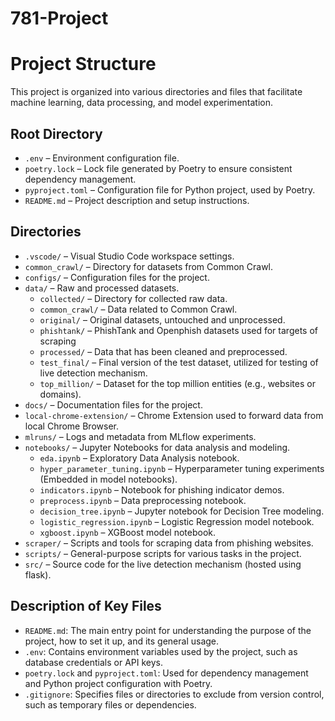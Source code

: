 # 781-Project

# Project Structure

This project is organized into various directories and files that facilitate machine learning, data processing, and model experimentation.

## Root Directory

- `.env` – Environment configuration file.
- `poetry.lock` – Lock file generated by Poetry to ensure consistent dependency management.
- `pyproject.toml` – Configuration file for Python project, used by Poetry.
- `README.md` – Project description and setup instructions.

## Directories

- `.vscode/` – Visual Studio Code workspace settings.
- `common_crawl/` – Directory for datasets from Common Crawl.
- `configs/` – Configuration files for the project.
- `data/` – Raw and processed datasets.
    - `collected/` – Directory for collected raw data.
    - `common_crawl/` – Data related to Common Crawl.
    - `original/` – Original datasets, untouched and unprocessed.
    - `phishtank/` – PhishTank and Openphish datasets used for targets of scraping
    - `processed/` – Data that has been cleaned and preprocessed.
    - `test_final/` – Final version of the test dataset, utilized for testing of live detection mechanism.
    - `top_million/` – Dataset for the top million entities (e.g., websites or domains).
- `docs/` – Documentation files for the project.
- `local-chrome-extension/` – Chrome Extension used to forward data from local Chrome Browser.
- `mlruns/` – Logs and metadata from MLflow experiments.
- `notebooks/` – Jupyter Notebooks for data analysis and modeling.
    - `eda.ipynb` – Exploratory Data Analysis notebook.
    - `hyper_parameter_tuning.ipynb` – Hyperparameter tuning experiments (Embedded in model notebooks).
    - `indicators.ipynb` – Notebook for phishing indicator demos.
    - `preprocess.ipynb` – Data preprocessing notebook.
    - `decision_tree.ipynb` – Jupyter notebook for Decision Tree modeling.
    - `logistic_regression.ipynb` – Logistic Regression model notebook.
    - `xgboost.ipynb` – XGBoost model notebook.
- `scraper/` – Scripts and tools for scraping data from phishing websites.
- `scripts/` – General-purpose scripts for various tasks in the project.
- `src/` – Source code for the live detection mechanism (hosted using flask).

## Description of Key Files

- `README.md`: The main entry point for understanding the purpose of the project, how to set it up, and its general usage.
- `.env`: Contains environment variables used by the project, such as database credentials or API keys.
- `poetry.lock` and `pyproject.toml`: Used for dependency management and Python project configuration with Poetry.
- `.gitignore`: Specifies files or directories to exclude from version control, such as temporary files or dependencies.

